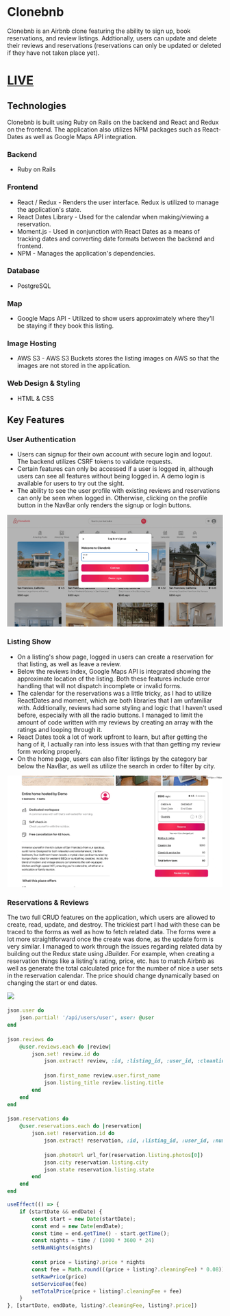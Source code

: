 # Clonebnb

Clonebnb is an Airbnb clone featuring the ability to sign up, book reservations, and review listings. Addtionally, users can update and delete their reviews and reservations (reservations can only be updated or deleted if they have not taken place yet).

# [LIVE](https://echang-clonebnb-1675d40c18ba.herokuapp.com/)

## Technologies

Clonebnb is built using Ruby on Rails on the backend and React and Redux on the frontend. The application also utilizes NPM packages such as React-Dates as well as Google Maps API integration.

### Backend
- Ruby on Rails

### Frontend
- React / Redux - Renders the user interface. Redux is utilized to manage the application's state.
- React Dates Library - Used for the calendar when making/viewing a reservation.
- Moment.js - Used in conjunction with React Dates as a means of tracking dates and converting date formats between the backend and frontend.
- NPM - Manages the application's dependencies.

### Database
- PostgreSQL

### Map
- Google Maps API - Utilized to show users approximately where they'll be staying if they book this listing.

### Image Hosting
- AWS S3 - AWS S3 Buckets stores the listing images on AWS so that the images are not stored in the application.

### Web Design & Styling
- HTML & CSS

## Key Features

### User Authentication
- Users can signup for their own account with secure login and logout. The backend utilizes CSRF tokens to validate requests.
- Certain features can only be accessed if a user is logged in, although users can see all features without being logged in. A demo login is available for users to try out the sight.
- The ability to see the user profile with existing reviews and reservations can only be seen when logged in. Otherwise, clicking on the profile button in the NavBar only renders the signup or login buttons.

![](./app/assets/login.gif)

### Listing Show
- On a listing's show page, logged in users can create a reservation for that listing, as well as leave a review.
- Below the reviews index, Google Maps API is integrated showing the approximate location of the listing. Both these features include error handling that will not dispatch incomplete or invalid forms. 
- The calendar for the reservations was a little tricky, as I had to utilize ReactDates and moment, which are both libraries that I am unfamiliar with. Additionally, reviews had some styling and logic that I haven't used before, especially with all the radio buttons. I managed to limit the amount of code written with my reviews by creating an array with the ratings and looping through it. 
- React Dates took a lot of work upfront to learn, but after getting the hang of it, I actually ran into less issues with that than getting my review form working properly.
- On the home page, users can also filter listings by the category bar below the NavBar, as well as utilize the search in order to filter by city.

![](./app/assets/reservation.gif)

### Reservations & Reviews
The two full CRUD features on the application, which users are allowed to create, read, update, and destroy. The trickiest part I had with these can be traced to the forms as well as how to fetch related data. The forms were a lot more straightforward once the create was done, as the update form is very similar. I managed to work through the issues regarding related data by building out the Redux state using JBuilder. For example, when creating a reservation things like a listing's rating, price, etc. has to match Airbnb as well as generate the total calculated price for the number of nice a user sets in the reservation calendar. The price should change dynamically based on changing the start or end dates. 

![](./app/assets/profile.gif)

```ruby
json.user do
    json.partial! '/api/users/user', user: @user
end

json.reviews do
    @user.reviews.each do |review|
        json.set! review.id do
            json.extract! review, :id, :listing_id, :user_id, :cleanliness, :communication, :check_in, :accuracy, :location, :value, :body

            json.first_name review.user.first_name
            json.listing_title review.listing.title
        end
    end
end

json.reservations do
    @user.reservations.each do |reservation|
        json.set! reservation.id do
            json.extract! reservation, :id, :listing_id, :user_id, :num_guests, :start_date, :end_date

            json.photoUrl url_for(reservation.listing.photos[0])
            json.city reservation.listing.city
            json.state reservation.listing.state
        end
    end
end
```

```javascript
useEffect(() => {
    if (startDate && endDate) {
        const start = new Date(startDate);
        const end = new Date(endDate);
        const time = end.getTime() - start.getTime();
        const nights = time / (1000 * 3600 * 24)
        setNumNights(nights)
        
        const price = listing?.price * nights
        const fee = Math.round(((price + listing?.cleaningFee) * 0.08))
        setRawPrice(price)
        setServiceFee(fee)
        setTotalPrice(price + listing?.cleaningFee + fee)
    }
}, [startDate, endDate, listing?.cleaningFee, listing?.price])
```
